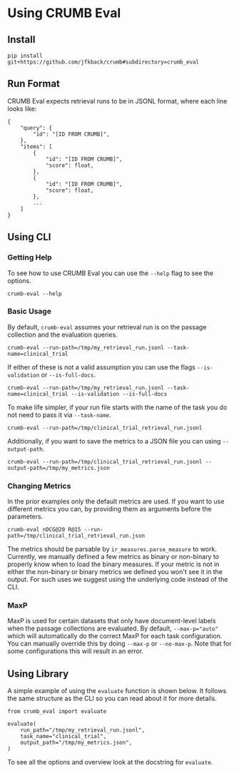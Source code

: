 # Using CRUMB Eval
## Install
```
pip install git+https://github.com/jfkback/crumb#subdirectory=crumb_eval
```


## Run Format
CRUMB Eval expects retrieval runs to be in JSONL format, where each line looks like:
```
{
    "query": {
        "id": "[ID FROM CRUMB]",
    },
    "items": [
        {
            "id": "[ID FROM CRUMB]",
            "score": float,
        },
        {
            "id": "[ID FROM CRUMB]",
            "score": float,
        },
        ...
    ]
}
```


## Using CLI
### Getting Help
To see how to use CRUMB Eval you can use the `--help` flag to see the options.
```
crumb-eval --help
```


### Basic Usage
By default, `crumb-eval` assumes your retrieval run is on the passage collection and the evaluation queries.
```
crumb-eval --run-path=/tmp/my_retrieval_run.jsonl --task-name=clinical_trial
```

If either of these is not a valid assumption you can use the flags `--is-validation` or `--is-full-docs`.
```
crumb-eval --run-path=/tmp/my_retrieval_run.jsonl --task-name=clinical_trial --is-validation --is-full-docs
```

To make life simpler, if your run file starts with the name of the task you do not need to pass it via `--task-name`.
```
crumb-eval --run-path=/tmp/clinical_trial_retrieval_run.jsonl
```

Additionally, if you want to save the metrics to a JSON file you can using `--output-path`.
```
crumb-eval --run-path=/tmp/clinical_trial_retrieval_run.jsonl --output-path=/tmp/my_metrics.json
```


### Changing Metrics
In the prior examples only the default metrics are used. If you want to use different metrics you can, by providing them as arguments before the parameters.
```
crumb-eval nDCG@20 R@15 --run-path=/tmp/clinical_trial_retrieval_run.json
```
The metrics should be parsable by `ir_measures.parse_measure` to work. Currently, we manually defined a few metrics as binary or non-binary to properly know when to load the binary measures. If your metric is not in either the non-binary or binary metrics we defined you won't see it in the output. For such uses we suggest using the underlying code instead of the CLI.


### MaxP
MaxP is used for certain datasets that only have document-level labels when the passage collections are evaluated. By default, `--max-p="auto"` which will automatically do the correct MaxP for each task configuration. You can manually override this by doing `--max-p` or `--no-max-p`. Note that for some configurations this will result in an error.



## Using Library
A simple example of using the `evaluate` function is shown below. It follows the same structure as the CLI so you can read about it for more details.
```
from crumb_eval import evaluate

evaluate(
    run_path="/tmp/my_retrieval_run.jsonl",
    task_name="clinical_trial",
    output_path="/tmp/my_metrics.json",
)
```
To see all the options and overview look at the docstring for `evaluate`.